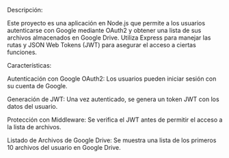 Descripción:

Este proyecto es una aplicación en Node.js que permite a los usuarios autenticarse con Google mediante OAuth2 y obtener una lista de sus archivos almacenados en Google Drive. Utiliza Express para manejar las rutas y JSON Web Tokens (JWT) para asegurar el acceso a ciertas funciones.

Características:

Autenticación con Google OAuth2: Los usuarios pueden iniciar sesión con su cuenta de Google.

Generación de JWT: Una vez autenticado, se genera un token JWT con los datos del usuario.

Protección con Middleware: Se verifica el JWT antes de permitir el acceso a la lista de archivos.

Listado de Archivos de Google Drive: Se muestra una lista de los primeros 10 archivos del usuario en Google Drive.
